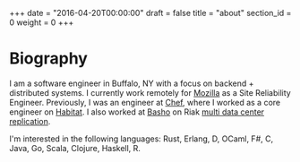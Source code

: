 +++
date = "2016-04-20T00:00:00"
draft = false
title = "about"
section_id = 0
weight = 0
+++

# Biography

I am a software engineer in Buffalo, NY with a focus on backend + distributed systems. I currently work remotely for [Mozilla](https://www.mozilla.org/) as a Site Reliability Engineer. Previously, I was an engineer at [Chef](http://www.chef.io), where I worked as a core engineer on [Habitat](https://www.habitat.sh). I also worked at [Basho](http://basho.com) on Riak [multi data center replication](http://docs.basho.com/riak/kv/2.1.4/configuring/v3-multi-datacenter/).


I'm interested in the following languages: Rust, Erlang, D, OCaml, F#, C, Java, Go, Scala, Clojure, Haskell, R.



